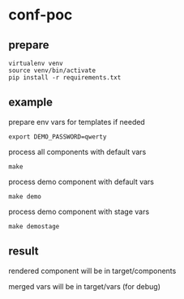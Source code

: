 # conf-poc

## prepare

```
virtualenv venv
source venv/bin/activate
pip install -r requirements.txt
```

## example

prepare env vars for templates if needed

```
export DEMO_PASSWORD=qwerty
```

process all components with default vars

```
make
```

process demo component with default vars

```
make demo
```

process demo component with stage vars

```
make demostage
```

## result

rendered component will be in target/components

merged vars will be in target/vars (for debug)
